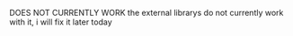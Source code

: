 DOES NOT CURRENTLY WORK
the external librarys do not currently work with it, i will fix it later today
